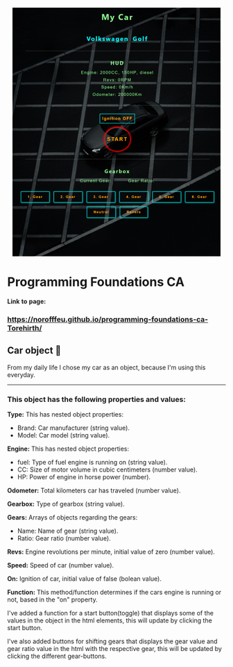 <p align="center">
<img src="./images/Screenshot_programming-foundations_page.png" alt="webpage screenshot">
</p>

# Programming Foundations CA

**Link** **to** **page:**

### https://norofffeu.github.io/programming-foundations-ca-Torehirth/

## Car object 🚗

From my daily life I chose my car as an object, because I'm using this everyday.

---

### This object has the following properties and values:

**Type:** This has nested object properties:

- Brand: Car manufacturer (string value).
- Model: Car model (string value).

**Engine:** This has nested object properties:

- fuel: Type of fuel engine is running on (string value).
- CC: Size of motor volume in cubic centimeters (number value).
- HP: Power of engine in horse power (number).

**Odometer:** Total kilometers car has traveled (number value).

**Gearbox:** Type of gearbox (string value).

**Gears:** Arrays of objects regarding the gears:

- Name: Name of gear (string value).
- Ratio: Gear ratio (number value).

**Revs:** Engine revolutions per minute, initial value of zero (number value).

**Speed:** Speed of car (number value).

**On:** Ignition of car, initial value of false (bolean value).

**Function:** This method/function determines if the cars engine is running or not, based in the "on" property.

I've added a function for a start button(toggle) that displays some of the values in the object in the html elements, this will update by clicking the start button.

I've also added buttons for shifting gears that displays the gear value and gear ratio value in the html with the respective gear, this will be updated by clicking the different gear-buttons.
